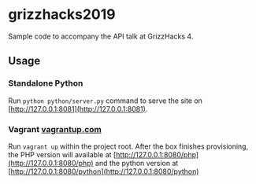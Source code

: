 # grizzhacks2019
Sample code to accompany the API talk at GrizzHacks 4.

## Usage

### Standalone Python
Run `python python/server.py` command to serve the site on [http://127.0.0.1:8081](http://127.0.0.1:8081).

### Vagrant [vagrantup.com](https://www.vagrantup.com)
Run `vagrant up` within the project root. After the box finishes provisioning, the PHP version will available at [http://127.0.0.1:8080/php](http://127.0.0.1:8080/php) and the python version at [http://127.0.0.1:8080/python](http://127.0.0.1:8080/python)
